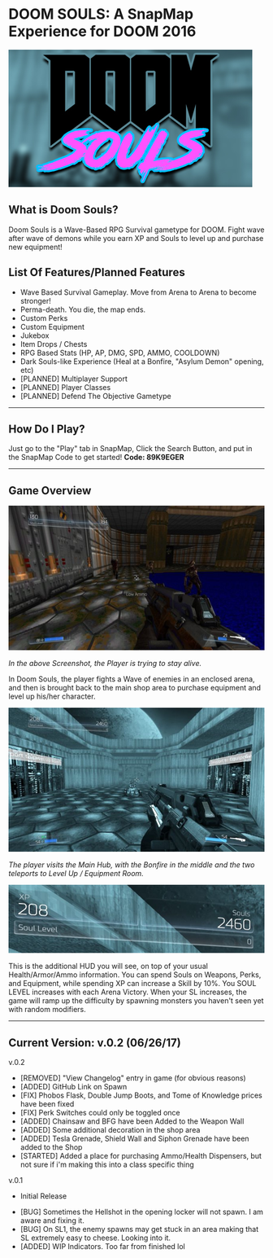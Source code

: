 # DOOM SOULS: A SnapMap Experience for DOOM 2016
![alt text](https://raw.githubusercontent.com/wimmywozzle/SNAPMAP_Doomsouls/master/doomsoulspic.jpg "Doom Souls Main Logo")

## What is Doom Souls?
Doom Souls is a Wave-Based RPG Survival gametype for DOOM. Fight wave after wave of demons while you earn XP and Souls to level up and purchase new equipment!

## List Of Features/Planned Features
+ Wave Based Survival Gameplay. Move from Arena to Arena to become stronger!
+ Perma-death. You die, the map ends. 
+ Custom Perks
+ Custom Equipment
+ Jukebox
+ Item Drops / Chests
+ RPG Based Stats (HP, AP, DMG, SPD, AMMO, COOLDOWN)
+ Dark Souls-like Experience (Heal at a Bonfire, "Asylum Demon" opening, etc)
+ [PLANNED] Multiplayer Support
+ [PLANNED] Player Classes
+ [PLANNED] Defend The Objective Gametype

---
## How Do I Play?

Just go to the "Play" tab in SnapMap, Click the Search Button, and put in the SnapMap Code to get started!
**Code: 89K9EGER**

---
## Game Overview
![alt text](https://raw.githubusercontent.com/wimmywozzle/SNAPMAP_Doomsouls/master/SS1.jpg "Doom Souls Gameplay")

*In the above Screenshot, the Player is trying to stay alive.*

In Doom Souls, the player fights a Wave of enemies in an enclosed arena, and then is brought back to the main shop area to purchase equipment and level up his/her character. 

![alt text](https://raw.githubusercontent.com/wimmywozzle/SNAPMAP_Doomsouls/master/SS2.jpg "Doom Souls Gameplay")

*The player visits the Main Hub, with the Bonfire in the middle and the two teleports to Level Up / Equipment Room.*

![alt text](https://raw.githubusercontent.com/wimmywozzle/SNAPMAP_Doomsouls/master/HUD1.jpg "Doom Souls Gameplay")

This is the additional HUD you will see, on top of your usual Health/Armor/Ammo information. You can spend Souls on Weapons, Perks, and Equipment, while spending XP can increase a Skill by 10%. You SOUL LEVEL increases with each Arena Victory. When your SL increases, the game will ramp up the difficulty by spawning monsters you haven't seen yet with random modifiers.

---
## Current Version: v.0.2 (06/26/17)
v.0.2
 - [REMOVED] "View Changelog" entry in game (for obvious reasons)
 - [ADDED] GitHub Link on Spawn
 - [FIX] Phobos Flask, Double Jump Boots, and Tome of Knowledge prices have been fixed
 - [FIX] Perk Switches could only be toggled once
 - [ADDED] Chainsaw and BFG have been Added to the Weapon Wall
 - [ADDED] Some additional decoration in the shop area
 - [ADDED] Tesla Grenade, Shield Wall and Siphon Grenade have been added to the Shop
 - [STARTED] Added a place for purchasing Ammo/Health Dispensers, but not sure if i'm making this into a class specific thing





v.0.1
+ Initial Release
- [BUG] Sometimes the Hellshot in the opening locker will not spawn. I am aware and fixing it.
- [BUG] On SL1, the enemy spawns may get stuck in an area making that SL extremely easy to cheese. Looking into it.
- [ADDED] WIP Indicators. Too far from finished lol

